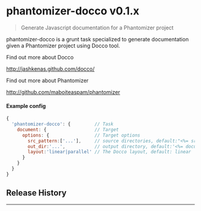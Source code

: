 # phantomizer-docco v0.1.x

> Generate Javascript documentation for a Phantomizer project

phantomizer-docco is a grunt task specialized
to generate documentation given a Phantomizer project
using Docco tool.


Find out more about Docco

http://jashkenas.github.com/docco/

Find out more about Phantomizer

http://github.com/maboiteaspam/phantomizer


#### Example config

```javascript
{
  'phantomizer-docco': {         // Task
    document: {                  // Target
      options: {                 // Target options
        src_pattern:['...'],     // source directories, default:"<%= src_dir %>/js/","<%= wbm_dir %>/js/"
        out_dir:'...',           // output directory, default:'<%= documentation_dir %>/js/'
        layout:'linear|parallel' // The Docco layout, default: linear
      }
    }
  }
}

```


## Release History


---


